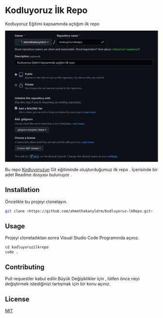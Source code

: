 # Kodluyoruz İlk Repo

Kodluyoruz Eğitimi kapsamında açtığım ilk repo

![Repo](resim.png)

Bu repo [Kodluyoruzun](https://kodluyoruz.org) Git eğitiminde oluşturduğumuz ilk repo .
İçerisinde bir adet Readme dosyası bulunuyor .

## Installation

Öncelikle bu projeyi clonelayın.

```bash
git clone <https://github.com/ahmethakanyldrm/Kodluyoruz-lkRepo.git>
```

## Usage

Projeyi cloneladıktan sonra Visual Studio Code Programında açınız.

```windows
cd kodluyoruzilkrepo
code .
```

## Contributing

Pull requestler kabul edilir.Büyük Değişiklikler için , lütfen önce neyi değiştirmek istediğinizi tartışmak için bir konu açınız.

## License

[MIT](https://choosealicense.com/licenses/mit/)
